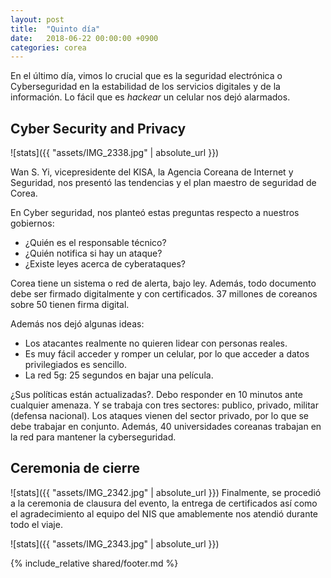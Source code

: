 ```yaml
---
layout: post
title:  "Quinto día"
date:   2018-06-22 00:00:00 +0900
categories: corea
---
```


En el último día, vimos lo crucial que es la seguridad electrónica o Cyberseguridad en la estabilidad de los servicios digitales y de la información. Lo fácil que es _hackear_ un celular nos dejó alarmados.

Cyber Security and Privacy
----
![stats]({{ "assets/IMG_2338.jpg" | absolute_url }})

Wan S. Yi, vicepresidente del KISA, la Agencia Coreana de Internet y Seguridad, nos presentó las tendencias y el plan maestro de seguridad de Corea. 

En Cyber seguridad, nos planteó estas preguntas respecto a nuestros gobiernos:
- ¿Quién es el responsable técnico?
- ¿Quién notifica si hay un ataque?
- ¿Existe leyes acerca de cyberataques?

Corea tiene un sistema o red de alerta, bajo ley. Además, todo documento debe ser firmado digitalmente y con certificados. 37 millones de coreanos sobre 50 tienen firma digital. 

Además nos dejó algunas ideas: 
- Los atacantes realmente no quieren lidear con personas reales. 
- Es muy fácil acceder y romper un celular, por lo que acceder a datos privilegiados es sencillo.
- La red 5g: 25 segundos en bajar una película.

¿Sus políticas están actualizadas?. Debo responder en 10 minutos ante cualquier amenaza. Y se trabaja con tres sectores: publico, privado, militar (defensa nacional). Los ataques vienen del sector privado, por lo que se debe trabajar en conjunto. Además, 40 universidades coreanas trabajan en la red para mantener la cyberseguridad.


Ceremonia de cierre
----
![stats]({{ "assets/IMG_2342.jpg" | absolute_url }})
Finalmente, se procedió a la ceremonia de clausura del evento, la entrega de certificados así como el agradecimiento al equipo del NIS que amablemente nos atendió durante todo el viaje.

![stats]({{ "assets/IMG_2343.jpg" | absolute_url }})


{% include_relative shared/footer.md %}
